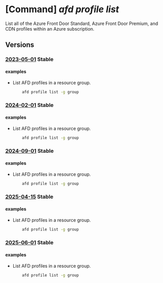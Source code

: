 # [Command] _afd profile list_

List all of the Azure Front Door Standard, Azure Front Door Premium, and CDN profiles within an Azure subscription.

## Versions

### [2023-05-01](/Resources/mgmt-plane/L3N1YnNjcmlwdGlvbnMve30vcHJvdmlkZXJzL21pY3Jvc29mdC5jZG4vcHJvZmlsZXM=/2023-05-01.xml) **Stable**

<!-- mgmt-plane /subscriptions/{}/providers/microsoft.cdn/profiles 2023-05-01 -->
<!-- mgmt-plane /subscriptions/{}/resourcegroups/{}/providers/microsoft.cdn/profiles 2023-05-01 -->

#### examples

- List AFD profiles in a resource group.
    ```bash
        afd profile list -g group
    ```

### [2024-02-01](/Resources/mgmt-plane/L3N1YnNjcmlwdGlvbnMve30vcHJvdmlkZXJzL21pY3Jvc29mdC5jZG4vcHJvZmlsZXM=/2024-02-01.xml) **Stable**

<!-- mgmt-plane /subscriptions/{}/providers/microsoft.cdn/profiles 2024-02-01 -->
<!-- mgmt-plane /subscriptions/{}/resourcegroups/{}/providers/microsoft.cdn/profiles 2024-02-01 -->

#### examples

- List AFD profiles in a resource group.
    ```bash
        afd profile list -g group
    ```

### [2024-09-01](/Resources/mgmt-plane/L3N1YnNjcmlwdGlvbnMve30vcHJvdmlkZXJzL21pY3Jvc29mdC5jZG4vcHJvZmlsZXM=/2024-09-01.xml) **Stable**

<!-- mgmt-plane /subscriptions/{}/providers/microsoft.cdn/profiles 2024-09-01 -->
<!-- mgmt-plane /subscriptions/{}/resourcegroups/{}/providers/microsoft.cdn/profiles 2024-09-01 -->

#### examples

- List AFD profiles in a resource group.
    ```bash
        afd profile list -g group
    ```

### [2025-04-15](/Resources/mgmt-plane/L3N1YnNjcmlwdGlvbnMve30vcHJvdmlkZXJzL21pY3Jvc29mdC5jZG4vcHJvZmlsZXM=/2025-04-15.xml) **Stable**

<!-- mgmt-plane /subscriptions/{}/providers/microsoft.cdn/profiles 2025-04-15 -->
<!-- mgmt-plane /subscriptions/{}/resourcegroups/{}/providers/microsoft.cdn/profiles 2025-04-15 -->

#### examples

- List AFD profiles in a resource group.
    ```bash
        afd profile list -g group
    ```

### [2025-06-01](/Resources/mgmt-plane/L3N1YnNjcmlwdGlvbnMve30vcHJvdmlkZXJzL21pY3Jvc29mdC5jZG4vcHJvZmlsZXM=/2025-06-01.xml) **Stable**

<!-- mgmt-plane /subscriptions/{}/providers/microsoft.cdn/profiles 2025-06-01 -->
<!-- mgmt-plane /subscriptions/{}/resourcegroups/{}/providers/microsoft.cdn/profiles 2025-06-01 -->

#### examples

- List AFD profiles in a resource group.
    ```bash
        afd profile list -g group
    ```
